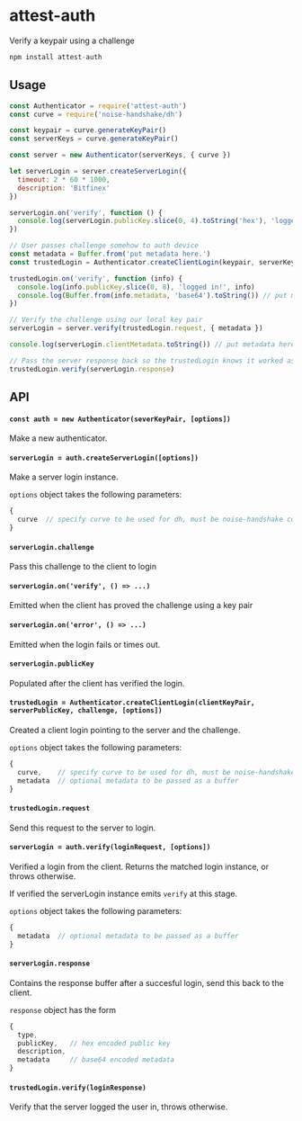 # attest-auth

Verify a keypair using a challenge

```js
npm install attest-auth
```

## Usage

```js
const Authenticator = require('attest-auth')
const curve = require('noise-handshake/dh')

const keypair = curve.generateKeyPair()
const serverKeys = curve.generateKeyPair()

const server = new Authenticator(serverKeys, { curve })

let serverLogin = server.createServerLogin({
  timeout: 2 * 60 * 1000,
  description: 'Bitfinex'
})

serverLogin.on('verify', function () {
  console.log(serverLogin.publicKey.slice(0, 4).toString('hex'), 'logged in!')
})

// User passes challenge somehow to auth device
const metadata = Buffer.from('put metadata here.')
const trustedLogin = Authenticator.createClientLogin(keypair, serverKeys.pub, serverLogin.challenge, { curve, metadata })

trustedLogin.on('verify', function (info) {
  console.log(info.publicKey.slice(0, 8), 'logged in!', info)
  console.log(Buffer.from(info.metadata, 'base64').toString()) // put metadata here.
})

// Verify the challenge using our local key pair
serverLogin = server.verify(trustedLogin.request, { metadata })

console.log(serverLogin.clientMetadata.toString()) // put metadata here.

// Pass the server response back so the trustedLogin knows it worked as well
trustedLogin.verify(serverLogin.response)
```

## API

#### `const auth = new Authenticator(severKeyPair, [options])`

Make a new authenticator.

#### `serverLogin = auth.createServerLogin([options])`

Make a server login instance.

`options` object takes the following parameters:
```js
{
  curve  // specify curve to be used for dh, must be noise-handshake compliant
}
```

#### `serverLogin.challenge`

Pass this challenge to the client to login

#### `serverLogin.on('verify', () => ...)`

Emitted when the client has proved the challenge using a key pair

#### `serverLogin.on('error', () => ...)`

Emitted when the login fails or times out.

#### `serverLogin.publicKey`

Populated after the client has verified the login.

#### `trustedLogin = Authenticator.createClientLogin(clientKeyPair, serverPublicKey, challenge, [options])`

Created a client login pointing to the server and the challenge.

`options` object takes the following parameters:
```js
{
  curve,    // specify curve to be used for dh, must be noise-handshake compliant
  metadata  // optional metadata to be passed as a buffer
}
```

#### `trustedLogin.request`

Send this request to the server to login.

#### `serverLogin = auth.verify(loginRequest, [options])`

Verified a login from the client. Returns the matched login instance, or throws otherwise.

If verified the serverLogin instance emits `verify` at this stage.

`options` object takes the following parameters:
```js
{
  metadata  // optional metadata to be passed as a buffer
}
```

#### `serverLogin.response`

Contains the response buffer after a succesful login, send this back to the client.

`response` object has the form
```js
{
  type,
  publicKey,   // hex encoded public key
  description,
  metadata     // base64 encoded metadata
}
```

#### `trustedLogin.verify(loginResponse)`

Verify that the server logged the user in, throws otherwise.
